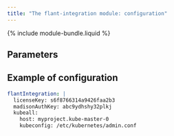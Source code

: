 ```yaml
---
title: "The flant-integration module: configuration"
---
```


{% include module-bundle.liquid %}

## Parameters

<!-- SCHEMA -->

## Example of configuration

```yaml
flantIntegration: |
  licenseKey: s6f8766314a9426faa2b3
  madisonAuthKey: abc9ydhshy32plkj
  kubeall:
    host: myproject.kube-master-0
    kubeconfig: /etc/kubernetes/admin.conf
```
